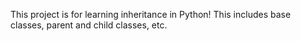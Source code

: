 This project is for learning inheritance in Python! This includes base classes, parent and child classes, etc.